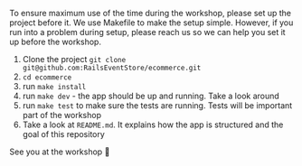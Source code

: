 To ensure maximum use of the time during the workshop, please set up the project before it.
We use Makefile to make the setup simple. However, if you run into a problem
during setup, please reach us so we can help you set it up before the workshop.

1. Clone the project `git clone git@github.com:RailsEventStore/ecommerce.git`
2. `cd ecommerce`
3. run `make install`
4. run `make dev` - the app should be up and running. Take a look around
5. run `make test` to make sure the tests are running. Tests will be important
part of the workshop
6. Take a look at `README.md`. It explains how the app is structured and the goal
of this repository

See you at the workshop 👋
